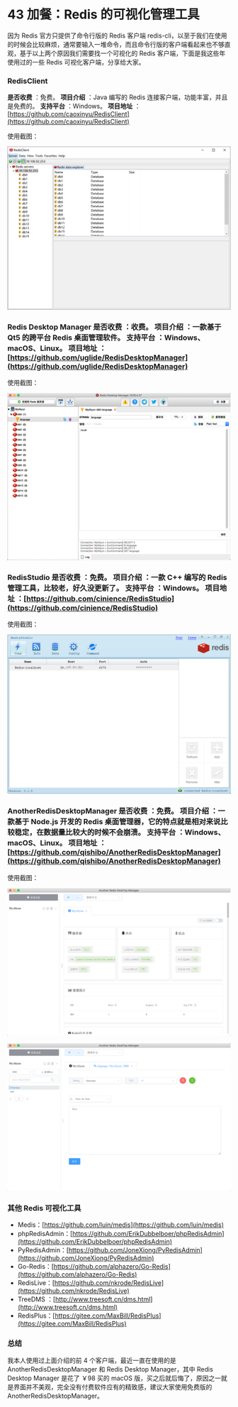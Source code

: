 # 43 加餐：Redis 的可视化管理工具

因为 Redis 官方只提供了命令行版的 Redis 客户端 redis-cli，以至于我们在使用的时候会比较麻烦，通常要输入一堆命令，而且命令行版的客户端看起来也不够直观，基于以上两个原因我们需要找一个可视化的 Redis 客户端，下面是我这些年使用过的一些 Redis 可视化客户端，分享给大家。

### RedisClient

**是否收费** ：免费。 **项目介绍** ：Java 编写的 Redis 连接客户端，功能丰富，并且是免费的。 **支持平台** ：Windows。 **项目地址** ：[https://github.com/caoxinyu/RedisClient](https://github.com/caoxinyu/RedisClient)

使用截图：

![image.png](assets/0e749a90-8ee1-11ea-9776-f5261045ba7d)

### Redis Desktop Manager **是否收费** ：收费。 **项目介绍** ：一款基于 Qt5 的跨平台 Redis 桌面管理软件。 **支持平台** ：Windows、macOS、Linux。 **项目地址** ：[https://github.com/uglide/RedisDesktopManager](https://github.com/uglide/RedisDesktopManager)

使用截图：

![image.png](assets/39fb7cb0-8ee1-11ea-861a-9398d62a6944)

### RedisStudio **是否收费** ：免费。 **项目介绍** ：一款 C++ 编写的 Redis 管理工具，比较老，好久没更新了。 **支持平台** ：Windows。 **项目地址** ：[https://github.com/cinience/RedisStudio](https://github.com/cinience/RedisStudio)

使用截图：

![image.png](assets/4c11eb50-8ee1-11ea-bf74-150f7ff6235d)

### AnotherRedisDesktopManager **是否收费** ：免费。 **项目介绍** ：一款基于 Node.js 开发的 Redis 桌面管理器，它的特点就是相对来说比较稳定，在数据量比较大的时候不会崩溃。 **支持平台** ：Windows、macOS、Linux。 **项目地址** ：[https://github.com/qishibo/AnotherRedisDesktopManager](https://github.com/qishibo/AnotherRedisDesktopManager)

使用截图：

![image.png](assets/67659dc0-8ee1-11ea-861a-9398d62a6944)

![image.png](assets/7300cec0-8ee1-11ea-9144-a708da03c9c4)

### 其他 Redis 可视化工具

- Medis：[https://github.com/luin/medis](https://github.com/luin/medis)
- phpRedisAdmin：[https://github.com/ErikDubbelboer/phpRedisAdmin](https://github.com/ErikDubbelboer/phpRedisAdmin)
- PyRedisAdmin：[https://github.com/JoneXiong/PyRedisAdmin](https://github.com/JoneXiong/PyRedisAdmin)
- Go-Redis：[https://github.com/alphazero/Go-Redis](https://github.com/alphazero/Go-Redis)
- RedisLive：[https://github.com/nkrode/RedisLive](https://github.com/nkrode/RedisLive)
- TreeDMS ：[http://www.treesoft.cn/dms.html](http://www.treesoft.cn/dms.html)
- RedisPlus：[https://gitee.com/MaxBill/RedisPlus](https://gitee.com/MaxBill/RedisPlus)

### 总结

我本人使用过上面介绍的前 4 个客户端，最近一直在使用的是 AnotherRedisDesktopManager 和 Redis Desktop Manager，其中 Redis Desktop Manager 是花了 ￥98 买的 macOS 版，买之后就后悔了，原因之一就是界面并不美观，完全没有付费软件应有的精致感，建议大家使用免费版的 AnotherRedisDesktopManager。
